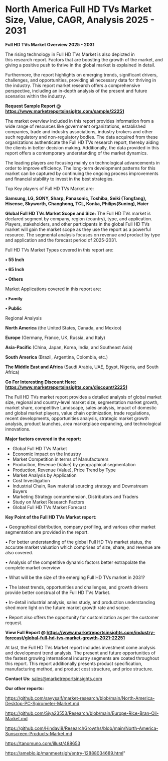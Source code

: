 # North America Full HD TVs Market Size, Value, CAGR, Analysis 2025 - 2031

<Strong> Full HD TVs Market Overview 2025 - 2031</strong>

The rising technology in Full HD TVs Market is also depicted in this research report. Factors that are boosting the growth of the market, and giving a positive push to thrive in the global market is explained in detail.

Furthermore, the report highlights on emerging trends, significant drivers, challenges, and opportunities, providing all necessary data for thriving in the industry. This report market research offers a comprehensive perspective, including an in-depth analysis of the present and future scenarios within the industry.

<strong>Request Sample Report @ <a href=https://www.marketreportsinsights.com/sample/22251>https://www.marketreportsinsights.com/sample/22251</a></strong>

The market overview included in this report provides information from a wide range of resources like government organizations, established companies, trade and industry associations, industry brokers and other such regulatory and non-regulatory bodies. The data acquired from these organizations authenticate the Full HD TVs research report, thereby aiding the clients in better decision making. Additionally, the data provided in this report offers a contemporary understanding of the market dynamics.

The leading players are focusing mainly on technological advancements in order to improve efficiency. The long-term development patterns for this market can be captured by continuing the ongoing process improvements and financial stability to invest in the best strategies.

Top Key players of Full HD TVs Market are:

<strong>Samsung, LG, SONY, Sharp, Panasonic, Toshiba, Seiki (Tongfang), Hisense, Skyworth, Changhong, TCL, Konka, Philips(Suning), Haier</strong>

<strong><b>Global Full HD TVs Market Scope and Size:</b></strong>
The Full HD TVs market is declared segment by company, region (country), type, and application. Players, stakeholders, and other participants in the global Full HD TVs market will gain the market scope as they use the report as a powerful resource. The segmental analysis focuses on revenue and product by type and application and the forecast period of 2025-2031.

Full HD TVs Market Types covered in this report are:

<strong>• 55 Inch

• 65 Inch

• Others</strong>

Market Applications covered in this report are:

<strong>• Family

• Public</strong> 

Regional Analysis

<strong>North America</strong> (the United States, Canada, and Mexico)

<strong>Europe</strong> (Germany, France, UK, Russia, and Italy)

<strong>Asia-Pacific</strong> (China, Japan, Korea, India, and Southeast Asia)

<strong>South America</strong> (Brazil, Argentina, Colombia, etc.)

<strong>The Middle East and Africa</strong> (Saudi Arabia, UAE, Egypt, Nigeria, and South Africa)

<strong>Go For Interesting Discount Here: <a href=https://www.marketreportsinsights.com/discount/22251>https://www.marketreportsinsights.com/discount/22251</a></strong>

The Full HD TVs market report provides a detailed analysis of global market size, regional and country-level market size, segmentation market growth, market share, competitive Landscape, sales analysis, impact of domestic and global market players, value chain optimization, trade regulations, recent developments, opportunities analysis, strategic market growth analysis, product launches, area marketplace expanding, and technological innovations.

<strong><b>Major factors covered in the report:</b></strong>
<ul>
  <li>Global Full HD TVs Market </li>
  <li>Economic Impact on the Industry</li>
  <li>Market Competition in terms of Manufacturers</li>
  <li>Production, Revenue (Value) by geographical segmentation</li>
  <li>Production, Revenue (Value), Price Trend by Type</li>
  <li>Market Analysis by Application</li>
  <li>Cost Investigation</li>
  <li>Industrial Chain, Raw material sourcing strategy and Downstream Buyers</li>
  <li>Marketing Strategy comprehension, Distributors and Traders</li>
  <li>Study on Market Research Factors</li>
  <li>Global Full HD TVs Market Forecast</li>
</ul>

<strong><b>Key Point of the Full HD TVs Market report:</b></strong>

• Geographical distribution, company profiling, and various other market segmentation are provided in the report.

• For better understanding of the global Full HD TVs market status, the accurate market valuation which comprises of size, share, and revenue are also covered.

• Analysis of the competitive dynamic factors better extrapolate the complete market overview

• What will be the size of the emerging Full HD TVs market in 2031?

• The latest trends, opportunities and challenges, and growth drivers provide better construal of the Full HD TVs Market.

• In-detail industrial analysis, sales study, and production understanding shed more light on the future market growth rate and scope.

• Report also offers the opportunity for customization as per the customer request.

<strong><b>View Full Report @ <a href=https://www.marketreportsinsights.com/industry-forecast/global-full-hd-tvs-market-growth-2021-22251>https://www.marketreportsinsights.com/industry-forecast/global-full-hd-tvs-market-growth-2021-22251</a></b></strong>


At last, the Full HD TVs Market report includes investment come analysis and development trend analysis. The present and future opportunities of the fastest growing international industry segments are coated throughout this report. This report additionally presents product specification, manufacturing method, and product cost structure, and price structure.

<strong>Contact Us:</strong>
sales@marketreportsinsights.com

<strong>Our other reports:</strong>

<a href=https://github.com/sayysaif/market-research/blob/main/North-America-Desktop-PC-Spirometer-Market.md>https://github.com/sayysaif/market-research/blob/main/North-America-Desktop-PC-Spirometer-Market.md</a>

<a href=https://github.com/Siya23553/Research/blob/main/Europe-Rice-Bran-Oil-Market.md>https://github.com/Siya23553/Research/blob/main/Europe-Rice-Bran-Oil-Market.md</a>

<a href=https://github.com/Hindavi8/ResearchGrowths/blob/main/North-America-Sunscreen-Products-Market.md>https://github.com/Hindavi8/ResearchGrowths/blob/main/North-America-Sunscreen-Products-Market.md</a>

<a href=https://tanomuno.com/illust/488653>https://tanomuno.com/illust/488653</a>

<a href=https://ameblo.jp/manmeetsigh/entry-12888034689.html>https://ameblo.jp/manmeetsigh/entry-12888034689.html</a>"

